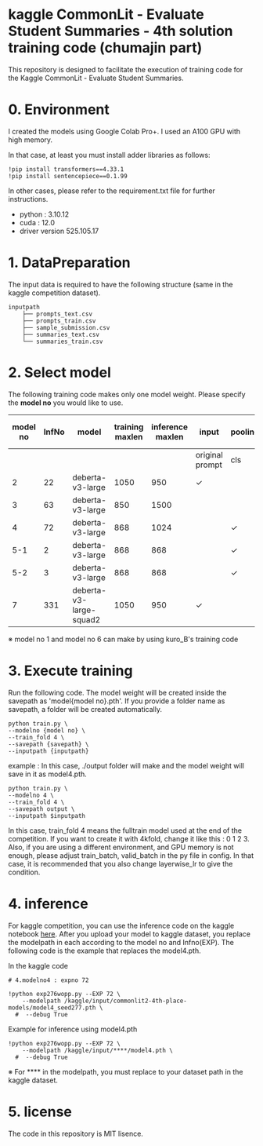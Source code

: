 # kaggle CommonLit - Evaluate Student Summaries - 4th solution training code (chumajin part) 
This repository is designed to facilitate the execution of training code for the Kaggle CommonLit - Evaluate Student Summaries.

# 0. Environment

I created the models using Google Colab Pro+. I used an A100 GPU with high memory.

In that case, at least you must install adder libraries as follows:
~~~
!pip install transformers==4.33.1
!pip install sentencepiece==0.1.99
~~~

In other cases, please refer to the requirement.txt file for further instructions.

* python : 3.10.12
* cuda : 12.0
* driver version 525.105.17


# 1. DataPreparation

The input data is required to have the following structure (same in the kaggle competition dataset).

~~~
inputpath
    ├── prompts_text.csv
    ├── prompts_train.csv
    ├── sample_submission.csv
    ├── summaries_text.csv
    └── summaries_train.csv
~~~

# 2. Select model

The following training code makes only one model weight. Please specify the **model no** you would like to use.

| model no | InfNo | model                   | training<br/>maxlen | inference maxlen | input           | pooling |           |      | 2nd loss | preprocess | cv of 4kfold earlystop |
|---------|-------|-------------------------|---------------------|------------------|-----------------|---------|-----------|------|----------|------------|------------------------|
|         |       |                         |                     |                  | original prompt | cls     | attention | mean |          |            |                        |
| 2       | 22    | deberta-v3-large        | 1050                | 950              | ✓               |         | ✓         |      |          |            | 0.4855                 |
| 3       | 63    | deberta-v3-large        | 850                 | 1500             |                 |         |           | ✓    |          |            | 0.4984                 |
| 4       | 72    | deberta-v3-large        | 868                 | 1024             |                 | ✓       |           |      | Arcface  | ✓          | 0.4919                 |
| 5-1     | 2     | deberta-v3-large        | 868                 | 868              |                 | ✓       |           |      |          |            | 0.4880                 |
| 5-2     | 3     | deberta-v3-large        | 868                 | 868              |                 | ✓       |           |      |          |            | 0.4979                 |
| 7       | 331   | deberta-v3-large-squad2 | 1050                | 950              | ✓               |         | ✓         |      |          |            | 0.4993                 |

※ model no 1 and model no 6 can make by using kuro_B's training code


# 3. Execute training

Run the following code. The model weight will be created inside the savepath as 'model{model no}.pth'. If you provide a folder name as savepath, a folder will be created automatically.  


~~~
python train.py \
--modelno {model no} \
--train_fold 4 \
--savepath {savepath} \
--inputpath {inputpath}
~~~

example :
In this case, ./output folder will make and the model weight will save in it as model4.pth.

~~~
python train.py \
--modelno 4 \
--train_fold 4 \
--savepath output \
--inputpath $inputpath
~~~

In this case, train_fold 4 means the fulltrain model used at the end of the competition. If you want to create it with 4kfold, change it like this : 0 1 2 3. Also, if you are using a different environment, and GPU memory is not enough, please adjust train_batch, valid_batch in the py file in config. In that case, it is recommended that you also change layerwise_lr to give the condition.

# 4. inference

For kaggle competition, you can use the inference code on the kaggle notebook [here](https://www.kaggle.com/code/chumajin/commonlit2-4th-place-inference). After you upload your model to kaggle dataset, you replace the modelpath in each according to the model no and Infno(EXP).
The following code is the example that replaces the model4.pth.

In the kaggle code

~~~
# 4.modelno4 : expno 72
~~~

~~~
!python exp276wopp.py --EXP 72 \
    --modelpath /kaggle/input/commonlit2-4th-place-models/model4_seed277.pth \
  #  --debug True
~~~

Example for inference using model4.pth
~~~
!python exp276wopp.py --EXP 72 \
    --modelpath /kaggle/input/****/model4.pth \
  #  --debug True
~~~

※ For **** in the modelpath, you must replace to your dataset path in the kaggle dataset.

# 5. license

The code in this repository is MIT lisence.






